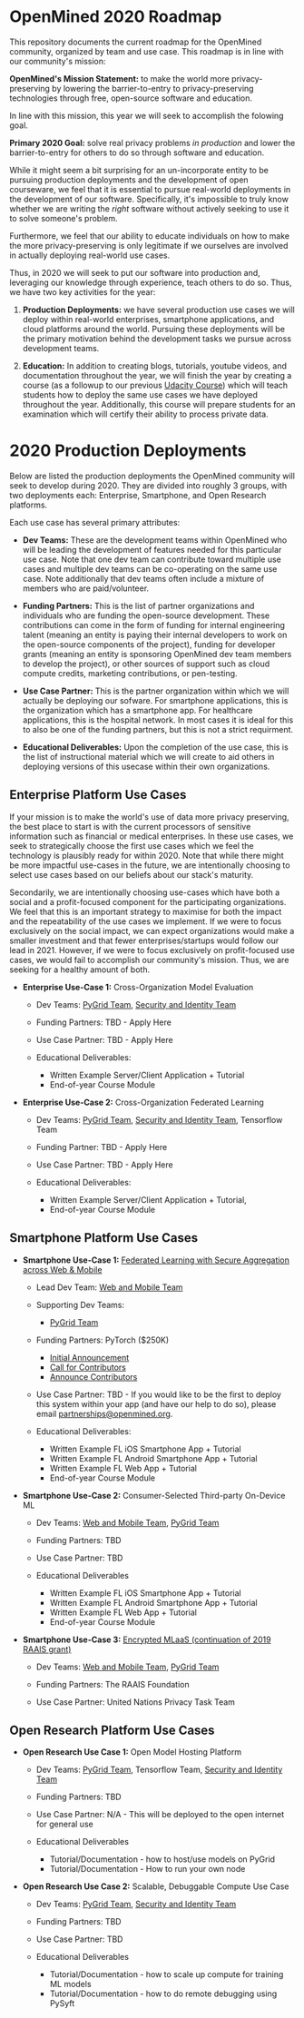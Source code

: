 # OpenMined 2020 Roadmap

This repository documents the current roadmap for the OpenMined community, organized by team and use case. This roadmap is in line with our community's mission:

**OpenMined's Mission Statement:** to make the world more privacy-preserving by lowering the barrier-to-entry to privacy-preserving technologies through free, open-source software and education.

In line with this mission, this year we will seek to accomplish the folowing goal.

**Primary 2020 Goal:** solve real privacy problems *in production* and lower the barrier-to-entry for others to do so through software and education.

While it might seem a bit surprising for an un-incorporate entity to be pursuing production deployments and the development of open courseware, we feel that it is essential to pursue real-world deployments in the development of our software. Specifically, it's impossible to truly know whether we are writing the *right* software without actively seeking to use it to solve someone's problem. 

Furthermore, we feel that our ability to educate individuals on how to make the more privacy-preserving is only legitimate if we ourselves are involved in actually deploying real-world use cases.

Thus, in 2020 we will seek to put our software into production and, leveraging our knowledge through experience, teach others to do so. Thus, we have two key activities for the year:

1) **Production Deployments:** we have several production use cases we will deploy within real-world enterprises, smartphone applications, and cloud platforms around the world. Pursuing these deployments will be the primary motivation behind the development tasks we pursue across development teams. 

2) **Education:** In addition to creating blogs, tutorials, youtube videos, and documentation throughout the year, we will finish the year by creating a course (as a followup to our previous [Udacity Course](http://udacity.com/private-ai)) which will teach students how to deploy the same use cases we have deployed throughout the year. Additionally, this course will prepare students for an examination which will certify their ability to process private data.

# 2020 Production Deployments

Below are listed the production deployments the OpenMined community will seek to develop during 2020. They are divided into roughly 3 groups, with two deployments each: Enterprise, Smartphone, and Open Research platforms.

Each use case has several primary attributes:

- **Dev Teams:** These are the development teams within OpenMined who will be leading the development of features needed for this particular use case. Note that one dev team can contribute toward multiple use cases and multiple dev teams can be co-operating on the same use case. Note additionally that dev teams often include a mixture of members who are paid/volunteer.

- **Funding Partners:** This is the list of partner organizations and individuals who are funding the open-source development. These contributions can come in the form of funding for internal engineering talent (meaning an entity is paying their internal developers to work on the open-source components of the project), funding for developer grants (meaning an entity is sponsoring OpenMined dev team members to develop the project),  or other sources of support such as cloud compute credits, marketing contributions, or pen-testing.

- **Use Case Partner:** This is the partner organization within which we will actually be deploying our sofware. For smartphone applications, this is the organization which has a smartphone app. For healthcare applications, this is the hospital network. In most cases it is ideal for this to also be one of the funding partners, but this is not a strict requirment.

- **Educational Deliverables:** Upon the completion of the use case, this is the list of instructional material which we will create to aid others in deploying versions of this usecase within their own organizations.

## Enterprise Platform Use Cases

If your mission is to make the world's use of data more privacy preserving, the best place to start is with the current processors of sensitive information such as financial or medical enterprises. In these use cases, we seek to strategically choose the first use cases which we feel the technology is plausibly ready for within 2020. Note that while there might be more impactful use-cases in the future, we are intentionally choosing to select use cases based on our beliefs about our stack's maturity.

Secondarily, we are intentionally choosing use-cases which have both a social and a profit-focused component for the participating organizations. We feel that this is an important strategy to maximise for both the impact and the repeatability of the use cases we implement. If we were to focus exclusively on the social impact, we can expect organizations would make a smaller investment and that fewer enterprises/startups would follow our lead in 2021. However, if we were to focus exclusively on profit-focused use cases, we would fail to accomplish our community's mission. Thus, we are seeking for a healthy amount of both.

- **Enterprise Use-Case 1:** Cross-Organization Model Evaluation

    - Dev Teams: [PyGrid Team](https://github.com/OpenMined/Roadmap/tree/master/pygrid_team), [Security and Identity Team](https://github.com/OpenMined/Roadmap/tree/master/security_and_identity_team)

    - Funding Partners: TBD - Apply Here

    - Use Case Partner: TBD - Apply Here

    - Educational Deliverables: 
        - Written Example Server/Client Application + Tutorial
        - End-of-year Course Module

- **Enterprise Use-Case 2:** Cross-Organization Federated Learning

    - Dev Teams: [PyGrid Team](https://github.com/OpenMined/Roadmap/tree/master/pygrid_team), [Security and Identity Team](https://github.com/OpenMined/Roadmap/tree/master/security_and_identity_team), Tensorflow Team

    - Funding Partner: TBD - Apply Here

    - Use Case Partner: TBD - Apply Here

    - Educational Deliverables: 
        - Written Example Server/Client Application + Tutorial,
        - End-of-year Course Module


## Smartphone Platform Use Cases

- **Smartphone Use-Case 1:** [Federated Learning with Secure Aggregation across Web & Mobile](https://github.com/OpenMined/Roadmap/blob/master/web_and_mobile_team/projects/web_and_mobile_fl.md)

    - Lead Dev Team: [Web and Mobile Team](https://github.com/OpenMined/Roadmap/tree/master/web_and_mobile_team)
    - Supporting Dev Teams:
        - [PyGrid Team](https://github.com/OpenMined/Roadmap/tree/master/pygrid_team)

    - Funding Partners: PyTorch ($250K)
        - [Initial Announcement](https://pytorch.org/blog/openmined-and-pytorch-launch-fellowship-funding-for-privacy-preserving-ml/)
        - [Call for Contributors](https://blog.openmined.org/announcing-the-pytorch-openmined-federated-learning-fellowships/)
        - [Announce Contributors](https://blog.openmined.org/pytorch-grant-recipients/)

    - Use Case Partner: TBD - If you would like to be the first to deploy this system within your app (and have our help to do so), please email partnerships@openmined.org.

    - Educational Deliverables: 

        - Written Example FL iOS Smartphone App + Tutorial
        - Written Example FL Android Smartphone App + Tutorial        
        - Written Example FL Web App + Tutorial
        - End-of-year Course Module

- **Smartphone Use-Case 2:** Consumer-Selected Third-party On-Device ML

    - Dev Teams: [Web and Mobile Team](https://github.com/OpenMined/Roadmap/tree/master/web_and_mobile_team), [PyGrid Team](https://github.com/OpenMined/Roadmap/tree/master/pygrid_team)

    - Funding Partners: TBD

    - Use Case Partner: TBD

    - Educational Deliverables

        - Written Example FL iOS Smartphone App + Tutorial
        - Written Example FL Android Smartphone App + Tutorial        
        - Written Example FL Web App + Tutorial
        - End-of-year Course Module

- **Smartphone Use-Case 3:** [Encrypted MLaaS (continuation of 2019 RAAIS grant)](https://blog.openmined.org/raais/)
    
    - Dev Teams: [Web and Mobile Team](https://github.com/OpenMined/Roadmap/tree/master/web_and_mobile_team), [PyGrid Team](https://github.com/OpenMined/Roadmap/tree/master/pygrid_team)

    - Funding Partners: The RAAIS Foundation

    - Use Case Partner: United Nations Privacy Task Team


## Open Research Platform Use Cases

- **Open Research Use Case 1:** Open Model Hosting Platform

    - Dev Teams: [PyGrid Team](https://github.com/OpenMined/Roadmap/tree/master/pygrid_team), Tensorflow Team, [Security and Identity Team](https://github.com/OpenMined/Roadmap/tree/master/security_and_identity_team)

    - Funding Partners: TBD

    - Use Case Partner: N/A - This will be deployed to the open internet for general use

    - Educational Deliverables

        - Tutorial/Documentation - how to host/use models on PyGrid
        - Tutorial/Documentation - How to run your own node
    
- **Open Research Use Case 2:** Scalable, Debuggable Compute Use Case

    - Dev Teams: [PyGrid Team](https://github.com/OpenMined/Roadmap/tree/master/pygrid_team), [Security and Identity Team](https://github.com/OpenMined/Roadmap/tree/master/security_and_identity_team)

    - Funding Partners: TBD

    - Use Case Partner: TBD

    - Educational Deliverables

        - Tutorial/Documentation - how to scale up compute for training ML models
        - Tutorial/Documentation - how to do remote debugging using PySyft        






# 